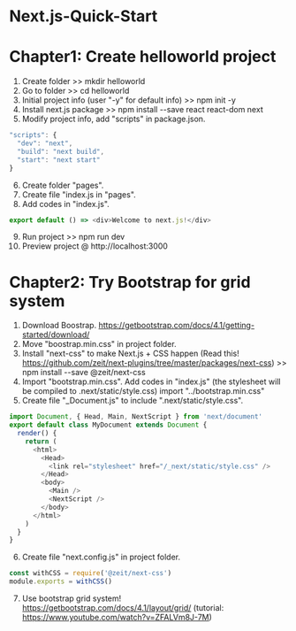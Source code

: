 # Next.js-Quick-Start

# Chapter1: Create helloworld project
1. Create folder >> mkdir helloworld
2. Go to folder >> cd helloworld
3. Initial project info (user "-y" for default info) >> npm init -y
4. Install next.js package >> npm install --save react react-dom next
5. Modify project info, add "scripts" in package.json. 
```javascript
"scripts": {
  "dev": "next",
  "build": "next build",
  "start": "next start"
}
```
6. Create folder "pages".
7. Create file "index.js in "pages".
8. Add codes in "index.js".
```javascript
export default () => <div>Welcome to next.js!</div>
```
9. Run project >> npm run dev
10. Preview project @ http://localhost:3000

# Chapter2: Try Bootstrap for grid system
1. Download Boostrap. https://getbootstrap.com/docs/4.1/getting-started/download/
2. Move "boostrap.min.css" in project folder.
3. Install "next-css" to make Next.js + CSS happen (Read this! https://github.com/zeit/next-plugins/tree/master/packages/next-css) >> npm install --save @zeit/next-css
4. Import "bootstrap.min.css". Add codes in "index.js" (the stylesheet will be compiled to .next/static/style.css)
import "../bootstrap.min.css"
5. Create file "_Document.js" to include ".next/static/style.css".
```javascript
import Document, { Head, Main, NextScript } from 'next/document'
export default class MyDocument extends Document {
  render() {
    return (
      <html>
        <Head>
          <link rel="stylesheet" href="/_next/static/style.css" />
        </Head>
        <body>
          <Main />
          <NextScript />
        </body>
      </html>
    )
  }
}
```
6. Create file "next.config.js" in project folder.
```javascript
const withCSS = require('@zeit/next-css')
module.exports = withCSS()
```
7. Use bootstrap grid system! https://getbootstrap.com/docs/4.1/layout/grid/ (tutorial: https://www.youtube.com/watch?v=ZFALVm8J-7M)
